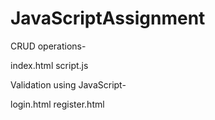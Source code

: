 # JavaScriptAssignment

CRUD operations-
   
   index.html
   script.js
   
Validation using JavaScript-
   
   login.html
   register.html
